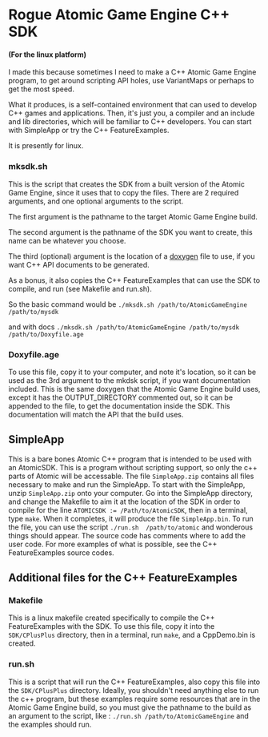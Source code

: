 # Rogue Atomic Game Engine C++ SDK
#### (For the linux platform)

I made this because sometimes I need to make a C++ Atomic Game Engine program, to get around scripting API holes, use VariantMaps or perhaps to get the most speed.

What it produces, is a self-contained environment that can used to develop C++ games and applications. Then, it's just you, a compiler and an include and lib directories, which will be familiar to C++ developers.
You can start with SimpleApp or try the C++ FeatureExamples.

It is presently for linux.

### mksdk.sh
This is the script that creates the SDK from a built version of the Atomic Game Engine, since it uses that to copy the files. 
There are 2 required arguments, and one optional arguments to the script.

The first argument is the pathname to the target Atomic Game Engine build.

The second argument is the pathname of the SDK you want to create, this name can be whatever you choose.

The third (optional) argument is the location of a [doxygen](www.doxygen.org) file to use, if you want C++ API documents to be generated.

As a bonus, it also copies the C++ FeatureExamples that can use the SDK to compile, and run (see Makefile and run.sh).

So the basic command would be `./mksdk.sh /path/to/AtomicGameEngine /path/to/mysdk`

and with docs `./mksdk.sh /path/to/AtomicGameEngine /path/to/mysdk /path/to/Doxyfile.age`

### Doxyfile.age
To use this file, copy it to your computer, and note it's location, so it can be used as the 3rd argument to the mkdsk script, if you want documentation included.
This is the same doxygen that the Atomic Game Engine build uses, except it has the OUTPUT_DIRECTORY commented out, so it can be appended to the file, to get the documentation inside the SDK. This documentation will match the API that the build uses.

## SimpleApp
This is a bare bones Atomic C++ program that is intended to be used with an AtomicSDK. This is a program without scripting support, so only the c++ parts of Atomic will be accessable.
The file `SimpleApp.zip` contains all files necessary to make and run the SimpleApp. 
To start with the SimpleApp, unzip `SimpleApp.zip` onto your computer. Go into the SimpleApp directory, and change the Makefile to aim it at the location of the SDK in order to compile for the line `ATOMICSDK := /Path/to/AtomicSDK`, then in a terminal, type `make`.
When it completes, it will produce the file `SimpleApp.bin`. To run the file, you can use the script `./run.sh  /path/to/atomic` and wonderous things should appear.
The source code has comments where to add the user code. For more examples of what is possible, see the C++ FeatureExamples source codes.

## Additional files for the C++ FeatureExamples

### Makefile
This is a linux makefile created specifically to compile the C++ FeatureExamples with the SDK. 
To use this file, copy it into the `SDK/CPlusPlus` directory, then in a terminal, run `make`, and a CppDemo.bin is created.

### run.sh
This is a script that will run the C++ FeatureExamples, also copy this file into the `SDK/CPlusPlus` directory.
Ideally, you shouldn't need anything else to run the c++ program, but these examples require some resources that are in the Atomic Game Engine build, so you must give the pathname to the build as an argument to the script, like : 
`./run.sh /path/to/AtomicGameEngine` and the examples should run.

